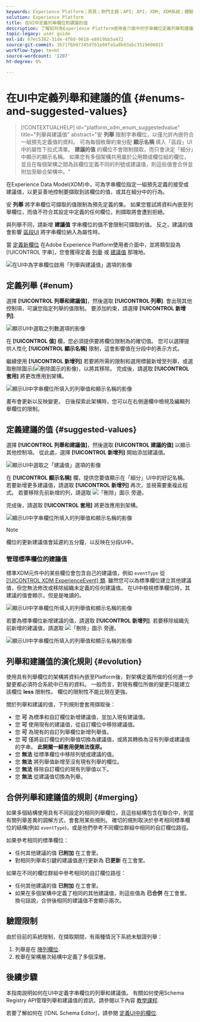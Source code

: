 ```yaml
---
keywords: Experience Platform；首頁；熱門主題；API; API; XDM; XDM系統；體驗資料模型；資料模型；ui；工作區；列舉；欄位；
solution: Experience Platform
title: 在UI中定義列舉欄位和建議的值
description: 了解如何為Experience Platform使用者介面中的字串欄位定義列舉和建議值。
topic-legacy: user guide
exl-id: 67ec5382-31de-4f8d-9618-e8919bb5a472
source-git-commit: 3b71f6b07345d7b1e08fa5a8b93abc3519606015
workflow-type: tm+mt
source-wordcount: '1207'
ht-degree: 0%

---
```


# 在UI中定義列舉和建議的值 {#enums-and-suggested-values}

>[!CONTEXTUALHELP]
>id="platform_xdm_enum_suggestedvalue"
>title="列舉與建議值"
>abstract="安 **列舉** 限制字串欄位，以僅允許內嵌符合一組預先定義值的資料。 可為每個枚舉約束分配 **顯示名稱** 填入「區段」UI中的屬性下拉式清單。 **建議的值** 的欄位不會限制擷取，而只會決定「細分」中顯示的顯示名稱。 如果您有多個架構共用屬於公用類或欄位組的欄位，並且在每個架構之間為該欄位定義不同的列號或建議值，則這些值會合併並附加至聯合架構中。"

在Experience Data Model(XDM)中，可為字串欄位指定一組預先定義的接受或建議值，以更妥善地控制要擷取到該欄位的值，或其在細分中的行為。

安 **列舉** 將字串欄位可擷取的值限制為預先定義的集。 如果您嘗試將資料內嵌至列舉欄位，而值不符合其設定中定義的任何欄位，則擷取將會遭到拒絕。

與列舉不同，請新增 **建議值** 字串欄位的值不會限制可擷取的值。 反之，建議的值會影響 [區段UI](../../../segmentation/ui/overview.md) 將字串欄位納入為屬性時。

當 [定義新欄位](./overview.md#define) 在Adobe Experience Platform使用者介面中，並將類型設為 [!UICONTROL 字串]，您會獲得定義 [列舉](#enum) 或 [建議值](#suggested-values) 那塊地。

![在UI中為字串欄位啟用「列舉與建議值」選項的影像](../../images/ui/fields/enum/enum-options-selected.png)

## 定義列舉 {#enum}

選擇 **[!UICONTROL 列舉和建議值]**，然後選取 **[!UICONTROL 列舉]**. 會出現其他控制項，可讓您指定列舉的值限制。 要添加約束，請選擇 **[!UICONTROL 新增列]**.

![顯示UI中選取之列數選項的影像](../../images/ui/fields/enum/enum-add-row.png)

在 **[!UICONTROL 值]** 欄，您必須提供要將欄位限制為的確切值。 您可以選擇提供人性化 **[!UICONTROL 顯示名稱]** 限制，這會影響值在分段中的表示方式。

繼續使用 **[!UICONTROL 新增列]** 若要將所需的限制和選用標籤新增至列舉，或選取刪除圖示(![刪除圖示的影像](../../images/ui/fields/enum/remove-icon.png))，以將其移除。 完成後，請選取 **[!UICONTROL 套用]** 將更改應用到架構。

![顯示UI中字串欄位所填入的列舉值和顯示名稱的影像](../../images/ui/fields/enum/enum-confirm.png)

畫布會更新以反映變更。 日後探索此架構時，您可以在右側邊欄中檢視及編輯列舉欄位的限制。

## 定義建議的值 {#suggested-values}

選擇 **[!UICONTROL 列舉和建議值]**，然後選取 **[!UICONTROL 建議的值]** 以顯示其他控制項。 從此處，選擇 **[!UICONTROL 新增列]** 開始添加建議值。

![顯示UI中選取之「建議值」選項的影像](../../images/ui/fields/enum/suggested-add-row.png)

在 **[!UICONTROL 顯示名稱]** 欄，提供您要值顯示在「細分」UI中的好記名稱。 若要新增更多建議值，請選取 **[!UICONTROL 新增列]** 再次，並視需要重複此程式。 若要移除先前新增的列，請選取 ![「刪除」圖示](../../images/ui/fields/enum/remove-icon.png) 旁邊。

完成後，請選取 **[!UICONTROL 套用]** 將更改應用到架構。

![顯示UI中字串欄位所填入的列舉值和顯示名稱的影像](../../images/ui/fields/enum/suggested-confirm.png)

>[!NOTE]
>
>欄位的更新建議值會延遲約五分鐘，以反映在分段UI中。

### 管理標準欄位的建議值

標準XDM元件中的某些欄位會包含自己的建議值，例如 `eventType` 從 [[!UICONTROL XDM ExperienceEvent] 類](../../classes/experienceevent.md). 雖然您可以為標準欄位建立其他建議值，但您無法修改或移除組織未定義的任何建議值。 在UI中檢視標準欄位時，其建議的值會顯示，但是是唯讀的。

![顯示UI中字串欄位所填入的列舉值和顯示名稱的影像](../../images/ui/fields/enum/suggested-standard.png)

若要為標準欄位新增建議的值，請選取 **[!UICONTROL 新增列]**. 若要移除組織先前新增的建議值，請選取 ![「刪除」圖示](../../images/ui/fields/enum/remove-icon.png) 旁邊。

![顯示UI中字串欄位所填入的列舉值和顯示名稱的影像](../../images/ui/fields/enum/suggested-standard-add.png)

<!-- ### Removing suggested values for standard fields

Only suggested values that you define can be removed from a standard field. Existing suggested values can be disabled so that they no longer appear in the segmentation dropdown, but they cannot be removed outright.

For example, consider a profile schema where the a suggested value for the standard `person.gender` field is disabled:

![Image showing the enum values and display names filled out for the string field in the UI](../../images/ui/fields/enum/standard-enum-disabled.png)

In this example, the display name "[!UICONTROL Non-specific]" is now disabled from being shown in the segmentation dropdown list. However, the value `non_specific` is still part of the list of enumerated fields and is therefore still allowed on ingestion. In other words, you cannot disable the actual enum value for the standard field as it would go against the principle of only allowing changes that make a field less restrictive.

See the [section below](#evolution) for more information on the rules for updating enums and suggested values for existing schema fields. -->

## 列舉和建議值的演化規則 {#evolution}

使用具有列舉欄位的架構將資料內嵌至Platform後，對架構定義所做的任何進一步變更都必須符合系統中已有的資料。 一般而言，對現有欄位所做的變更只能建立該欄位 **less** 限制性。 欄位的限制性不能比現在更強。

關於列舉和建議的值，下列規則會套用擷取後：

* 您 **可** 為標準和自訂欄位新增建議值，並加入現有建議值。
* 您 **可** 使用現有的建議值，從自訂欄位中移除建議值。
* 您 **可** 為現有的自訂列舉欄位新增列舉值。
* 您 **可** 僅將自訂欄位的列舉值切換為建議值，或將其轉換為沒有列舉或建議值的字串。 **此開關一經套用便無法復原。**
* 您 **無法** 從標準欄位中移除列號或建議的值。
* 您 **無法** 將列舉值新增至沒有現有列舉的欄位。
* 您 **無法** 移除自訂欄位的現有列舉值以下。
* 您 **無法** 從建議值切換為列舉。

## 合併列舉和建議值的規則 {#merging}

如果多個結構使用具有不同設定的相同列舉欄位，且這些結構包含在聯合中，則當有關列舉差異的調解方式，會套用某些規則。 確切的規則取決於參考相同標準欄位的結構(例如 `eventType`)，或是他們參考不同欄位群組中相同的自訂欄位路徑。

如果參考相同的標準欄位：

* 任何其他建議的值 **已附加** 在工會里。
* 對相同列舉索引鍵的建議值進行更新為 **已更新** 在工會里。

如果在不同的欄位群組中參考相同的自訂欄位路徑：

* 任何其他建議的值 **已附加** 在工會里。
* 如果在多個架構中定義了相同的其他建議值，則這些值為 **已合併** 在工會里。 換句話說，合併後相同的建議值不會顯示兩次。

## 驗證限制

由於目前的系統限制，在擷取期間，有兩種情況下系統未驗證列舉：

1. 列舉是在 [陣列欄位](./array.md).
1. 枚舉在架構層次結構中定義了多個深層。

## 後續步驟

本指南說明如何在UI中定義字串欄位的列舉和建議值。 有關如何使用Schema Registry API管理列舉和建議值的資訊，請參閱以下內容 [教學課程](../../tutorials/suggested-values.md).

若要了解如何在 [!DNL Schema Editor]，請參閱 [定義UI中的欄位](./overview.md#special).
